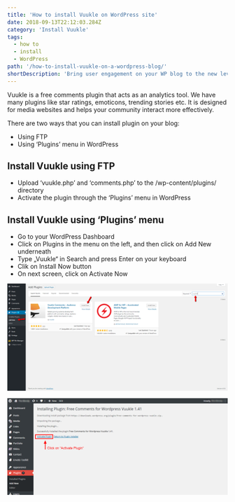 ```yaml
---
title: 'How to install Vuukle on WordPress site'
date: 2018-09-13T22:12:03.284Z
category: 'Install Vuukle'
tags:
  - how to
  - install
  - WordPress
path: '/how-to-install-vuukle-on-a-wordpress-blog/'
shortDescription: 'Bring user engagement on your WP blog to the new level'
---
```


Vuukle is a free comments plugin that acts as an analytics tool. We have many plugins like star ratings, emoticons, trending stories etc. It is designed for media websites and helps your community interact more effectively.

There are two ways that you can install plugin on your blog:

- Using FTP
- Using ‘Plugins’ menu in WordPress

## Install Vuukle using FTP

- Upload ‘vuukle.php’ and ‘comments.php’ to the /wp-content/plugins/ directory
- Activate the plugin through the ‘Plugins’ menu in WordPress

## Install Vuukle using ‘Plugins’ menu

- Go to your WordPress Dashboard
- Click on Plugins in the menu on the left, and then click on Add New underneath
- Type „Vuukle“ in Search and press Enter on your keyboard
- Clik on Install Now button
- On next screen, click on Activate Now

![Vuukle installation step 1](./img_1.png)

![Vuukle installation step 2](./img_2.png)
